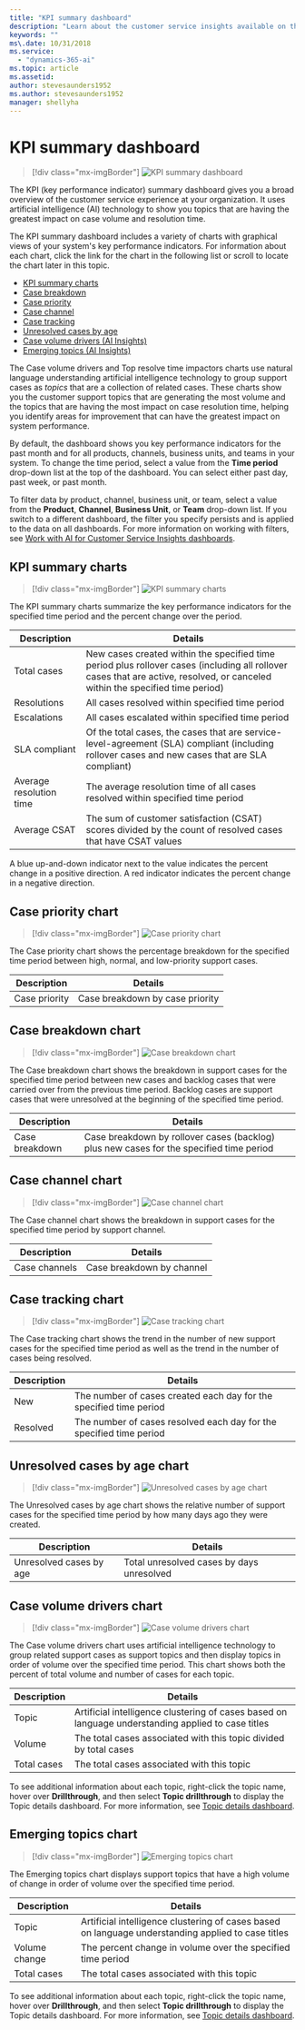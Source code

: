 ```yaml
---
title: "KPI summary dashboard"
description: "Learn about the customer service insights available on the KPI Summary dashboard​."
keywords: ""
ms\.date: 10/31/2018
ms.service:
  - "dynamics-365-ai"
ms.topic: article
ms.assetid: 
author: stevesaunders1952
ms.author: stevesaunders1952
manager: shellyha
---
```


# KPI summary dashboard

> [!div class="mx-imgBorder"]
> ![KPI summary dashboard](media/ai-csi-kpi-summary-dash.PNG)

The KPI (key performance indicator) summary dashboard gives you a broad overview of the customer service experience at your organization. It uses artificial intelligence (AI) technology to show you topics that are having the greatest impact on case volume and resolution time.

The KPI summary dashboard includes a variety of charts with graphical views of your system's key performance indicators. For information about each chart, click the link for the chart in the following list or scroll to locate the chart later in this topic.

* [KPI summary charts](#kpi-summary-charts)
* [Case breakdown](#case-breakdown-chart)
* [Case priority](#case-priority-chart)
* [Case channel](#case-channel-chart)
* [Case tracking](#case-tracking-chart)
* [Unresolved cases by age](#unresolved-cases-by-age-chart)
* [Case volume drivers (AI Insights)](#case-volume-drivers-chart)
* [Emerging topics (AI Insights)](#emerging-topics-chart)

The Case volume drivers and Top resolve time impactors charts use natural language understanding artificial intelligence technology to group support cases as *topics* that are a collection of related cases. These charts show you the customer support topics that are generating the most volume and the topics that are having the most impact on case resolution time, helping you identify areas for improvement that can have the greatest impact on system performance.

By default, the dashboard shows you key performance indicators for the past month and for all products, channels, business units, and teams in your system. To change the time period, select a value from the **Time period** drop-down list at the top of the dashboard. You can select either past day, past week, or past month.

To filter data by product, channel, business unit, or team, select a value from the **Product**, **Channel**, **Business Unit**, or **Team** drop-down list. If you switch to a different dashboard, the filter you specify persists and is applied to the data on all dashboards. For more information on working with filters, see [Work with AI for Customer Service Insights dashboards](use-dashboard-sample-data.md).

## KPI summary charts

> [!div class="mx-imgBorder"]
> ![KPI summary charts](media/ai-csi-kpi-charts.PNG)

The KPI summary charts summarize the key performance indicators for the specified time period and the percent change over the period.

Description | Details
----------- | -------
Total cases | New cases created within the specified time period plus rollover cases (including all rollover cases that are active, resolved, or canceled within the specified time period)
Resolutions | All cases resolved within specified time period
Escalations | All cases escalated within specified time period
SLA compliant | Of the total cases, the cases that are service-level-agreement (SLA) compliant (including rollover cases and new cases that are SLA compliant)
Average resolution time | The average resolution time of all cases resolved within specified time period
Average CSAT | The sum of customer satisfaction (CSAT) scores divided by the count of resolved cases that have CSAT values

A blue up-and-down indicator next to the value indicates the percent change in a positive direction. A red indicator indicates the percent change in a negative direction.

## Case priority chart

> [!div class="mx-imgBorder"]
> ![Case priority chart](media/ai-csi-case-priority.PNG)

The Case priority chart shows the percentage breakdown for the specified time period between high, normal, and low-priority support cases.

Description | Details
----------- | -------
Case priority | Case breakdown by case priority

## Case breakdown chart

> [!div class="mx-imgBorder"]
> ![Case breakdown chart](media/ai-csi-case-breakdown.PNG)

The Case breakdown chart shows the breakdown in support cases for the specified time period between new cases and backlog cases that were carried over from the previous time period. Backlog cases are support cases that were unresolved at the beginning of the specified time period.

Description | Details
----------- | -------
Case breakdown | Case breakdown by rollover cases (backlog) plus new cases for the specified time period

## Case channel chart

> [!div class="mx-imgBorder"]
> ![Case channel chart](media/ai-csi-case-channels.PNG)

The Case channel chart shows the breakdown in support cases for the specified time period by support channel.

Description | Details
----------- | -------
Case channels | Case breakdown by channel

## Case tracking chart

> [!div class="mx-imgBorder"]
> ![Case tracking chart](media/ai-csi-case-tracking.PNG)

The Case tracking chart shows the trend in the number of new support cases for the specified time period as well as the trend in the number of cases being resolved.

Description | Details
----------- | -------
New | The number of cases created each day for the specified time period
Resolved | The number of cases resolved each day for the specified time period

## Unresolved cases by age chart

> [!div class="mx-imgBorder"]
> ![Unresolved cases by age chart](media/ai-csi-cases-by-age.PNG)

The Unresolved cases by age chart shows the relative number of support cases for the specified time period by how many days ago they were created.

Description | Details
----------- | -------
Unresolved cases by age | Total unresolved cases by days unresolved

## Case volume drivers chart

> [!div class="mx-imgBorder"]
> ![Case volume drivers chart](media/ai-csi-case-volume-drivers.PNG)

The Case volume drivers chart uses artificial intelligence technology to group related support cases as support topics and then display topics in order of volume over the specified time period. This chart shows both the percent of total volume and number of cases for each topic.

Description | Details
----------- | -------
Topic | Artificial intelligence clustering of cases based on language understanding applied to case titles
Volume | The total cases associated with this topic divided by total cases
Total cases | The total cases associated with this topic

To see additional information about each topic, right-click the topic name, hover over **Drillthrough**, and then select **Topic drillthrough** to display the Topic details dashboard. For more information, see [Topic details dashboard](dashboard-topic-details.md).

## Emerging topics chart

> [!div class="mx-imgBorder"]
> ![Emerging topics chart](media/ai-csi-top-resolve-time.PNG)

The Emerging topics chart displays support topics that have a high volume of change in order of volume over the specified time period.

Description | Details
----------- | -------
Topic | Artificial intelligence clustering of cases based on language understanding applied to case titles
Volume change | The percent change in volume over the specified time period
Total cases | The total cases associated with this topic

To see additional information about each topic, right-click the topic name, hover over **Drillthrough**, and then select **Topic drillthrough** to display the Topic details dashboard. For more information, see [Topic details dashboard](dashboard-topic-details.md).
